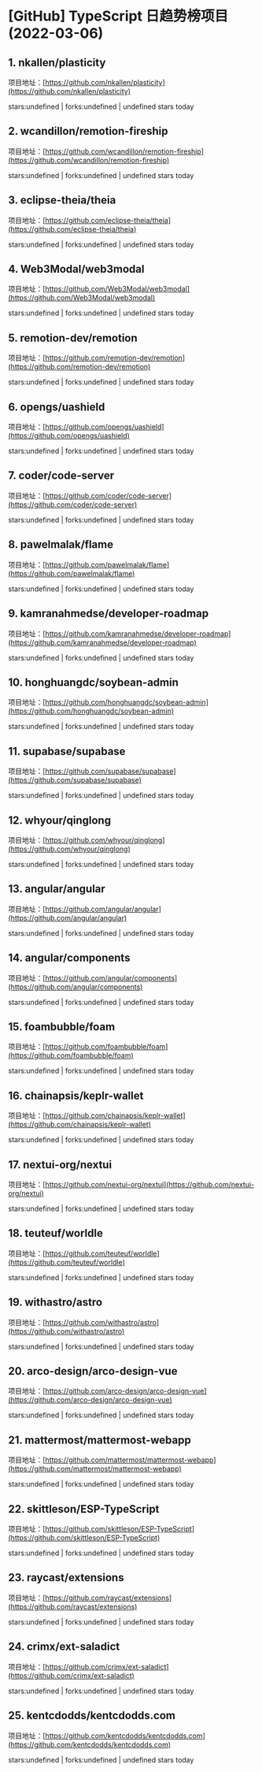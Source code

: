 # [GitHub] TypeScript 日趋势榜项目(2022-03-06)

## 1. nkallen/plasticity 

项目地址：[https://github.com/nkallen/plasticity](https://github.com/nkallen/plasticity)

stars:undefined | forks:undefined | undefined stars today 



## 2. wcandillon/remotion-fireship 

项目地址：[https://github.com/wcandillon/remotion-fireship](https://github.com/wcandillon/remotion-fireship)

stars:undefined | forks:undefined | undefined stars today 



## 3. eclipse-theia/theia 

项目地址：[https://github.com/eclipse-theia/theia](https://github.com/eclipse-theia/theia)

stars:undefined | forks:undefined | undefined stars today 



## 4. Web3Modal/web3modal 

项目地址：[https://github.com/Web3Modal/web3modal](https://github.com/Web3Modal/web3modal)

stars:undefined | forks:undefined | undefined stars today 



## 5. remotion-dev/remotion 

项目地址：[https://github.com/remotion-dev/remotion](https://github.com/remotion-dev/remotion)

stars:undefined | forks:undefined | undefined stars today 



## 6. opengs/uashield 

项目地址：[https://github.com/opengs/uashield](https://github.com/opengs/uashield)

stars:undefined | forks:undefined | undefined stars today 



## 7. coder/code-server 

项目地址：[https://github.com/coder/code-server](https://github.com/coder/code-server)

stars:undefined | forks:undefined | undefined stars today 



## 8. pawelmalak/flame 

项目地址：[https://github.com/pawelmalak/flame](https://github.com/pawelmalak/flame)

stars:undefined | forks:undefined | undefined stars today 



## 9. kamranahmedse/developer-roadmap 

项目地址：[https://github.com/kamranahmedse/developer-roadmap](https://github.com/kamranahmedse/developer-roadmap)

stars:undefined | forks:undefined | undefined stars today 



## 10. honghuangdc/soybean-admin 

项目地址：[https://github.com/honghuangdc/soybean-admin](https://github.com/honghuangdc/soybean-admin)

stars:undefined | forks:undefined | undefined stars today 



## 11. supabase/supabase 

项目地址：[https://github.com/supabase/supabase](https://github.com/supabase/supabase)

stars:undefined | forks:undefined | undefined stars today 



## 12. whyour/qinglong 

项目地址：[https://github.com/whyour/qinglong](https://github.com/whyour/qinglong)

stars:undefined | forks:undefined | undefined stars today 



## 13. angular/angular 

项目地址：[https://github.com/angular/angular](https://github.com/angular/angular)

stars:undefined | forks:undefined | undefined stars today 



## 14. angular/components 

项目地址：[https://github.com/angular/components](https://github.com/angular/components)

stars:undefined | forks:undefined | undefined stars today 



## 15. foambubble/foam 

项目地址：[https://github.com/foambubble/foam](https://github.com/foambubble/foam)

stars:undefined | forks:undefined | undefined stars today 



## 16. chainapsis/keplr-wallet 

项目地址：[https://github.com/chainapsis/keplr-wallet](https://github.com/chainapsis/keplr-wallet)

stars:undefined | forks:undefined | undefined stars today 



## 17. nextui-org/nextui 

项目地址：[https://github.com/nextui-org/nextui](https://github.com/nextui-org/nextui)

stars:undefined | forks:undefined | undefined stars today 



## 18. teuteuf/worldle 

项目地址：[https://github.com/teuteuf/worldle](https://github.com/teuteuf/worldle)

stars:undefined | forks:undefined | undefined stars today 



## 19. withastro/astro 

项目地址：[https://github.com/withastro/astro](https://github.com/withastro/astro)

stars:undefined | forks:undefined | undefined stars today 



## 20. arco-design/arco-design-vue 

项目地址：[https://github.com/arco-design/arco-design-vue](https://github.com/arco-design/arco-design-vue)

stars:undefined | forks:undefined | undefined stars today 



## 21. mattermost/mattermost-webapp 

项目地址：[https://github.com/mattermost/mattermost-webapp](https://github.com/mattermost/mattermost-webapp)

stars:undefined | forks:undefined | undefined stars today 



## 22. skittleson/ESP-TypeScript 

项目地址：[https://github.com/skittleson/ESP-TypeScript](https://github.com/skittleson/ESP-TypeScript)

stars:undefined | forks:undefined | undefined stars today 



## 23. raycast/extensions 

项目地址：[https://github.com/raycast/extensions](https://github.com/raycast/extensions)

stars:undefined | forks:undefined | undefined stars today 



## 24. crimx/ext-saladict 

项目地址：[https://github.com/crimx/ext-saladict](https://github.com/crimx/ext-saladict)

stars:undefined | forks:undefined | undefined stars today 



## 25. kentcdodds/kentcdodds.com 

项目地址：[https://github.com/kentcdodds/kentcdodds.com](https://github.com/kentcdodds/kentcdodds.com)

stars:undefined | forks:undefined | undefined stars today 



